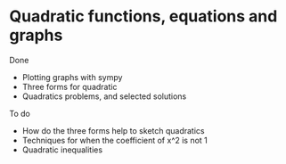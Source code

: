 # Quadratic functions, equations and graphs

Done

* Plotting graphs with sympy
* Three forms for quadratic
* Quadratics problems, and selected solutions

To do

* How do the three forms help to sketch quadratics
* Techniques for when the coefficient of x^2 is not 1
* Quadratic inequalities
